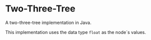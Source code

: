 # Two-Three-Tree
A two-three-tree implementation in Java.

This implementation uses the data type `float` as the node´s values.
